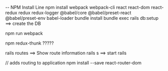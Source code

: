 
-- NPM Install Line
npm install webpack webpack-cli react react-dom react-redux redux redux-logger @babel/core @babel/preset-react @babel/preset-env babel-loader
bundle install
bundle exec rails db:setup               ==> create the DB

npm run webpack




npm redux-thunk ?????

rails routes                    ==> Show route information
rails s                         ==> start rails


// adds routing to application
npm install --save react-router-dom


